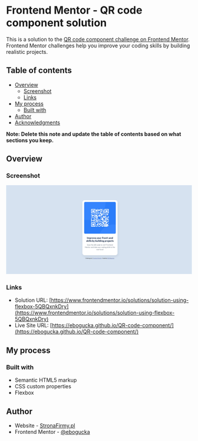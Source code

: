 # Frontend Mentor - QR code component solution

This is a solution to the [QR code component challenge on Frontend Mentor](https://www.frontendmentor.io/challenges/qr-code-component-iux_sIO_H). Frontend Mentor challenges help you improve your coding skills by building realistic projects.

## Table of contents

- [Overview](#overview)
  - [Screenshot](#screenshot)
  - [Links](#links)
- [My process](#my-process)
  - [Built with](#built-with)
- [Author](#author)
- [Acknowledgments](#acknowledgments)

**Note: Delete this note and update the table of contents based on what sections you keep.**

## Overview

### Screenshot

![](./screenshot.jpg)

### Links

- Solution URL: [https://www.frontendmentor.io/solutions/solution-using-flexbox-5QBQxnkDry](https://www.frontendmentor.io/solutions/solution-using-flexbox-5QBQxnkDry)
- Live Site URL: [https://ebogucka.github.io/QR-code-component/](https://ebogucka.github.io/QR-code-component/)

## My process

### Built with

- Semantic HTML5 markup
- CSS custom properties
- Flexbox

## Author

- Website - [StronaFirmy.pl](https://stronafirmy.pl)
- Frontend Mentor - [@ebogucka](https://www.frontendmentor.io/profile/ebogucka)
